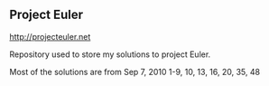 Project Euler
----------------------

http://projecteuler.net

Repository used to store my solutions to project Euler.

Most of the solutions are from Sep 7, 2010
1-9, 10, 13, 16, 20, 35, 48
